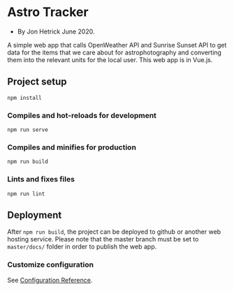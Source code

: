 # Astro Tracker

- By Jon Hetrick June 2020.
  
A simple web app that calls OpenWeather API and Sunrise Sunset API to get data for the items that we care about for astrophotography and converting them into the relevant units for the local user. 
This web app is in Vue.js.

## Project setup
```
npm install
```

### Compiles and hot-reloads for development
```
npm run serve
```

### Compiles and minifies for production
```
npm run build
```

### Lints and fixes files
```
npm run lint
```

## Deployment

After ```npm run build```, the project can be deployed to github or another web hosting service.
Please note that the master branch must be set to ```master/docs/``` folder in order to publish the web app.

### Customize configuration
See [Configuration Reference](https://cli.vuejs.org/config/).
